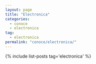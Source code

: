 ```yaml
---
layout: page
title: "Electronica"
categories:
  - conoce
  - electronica
tag: 
  - electronica
permalink: "conoce/electronica/"
---
```

{% include list-posts tag='electronica' %}